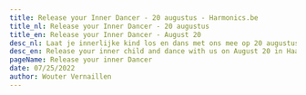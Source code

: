 ```yaml
---
title: Release your Inner Dancer - 20 augustus - Harmonics.be
title_nl: Release your Inner Dancer - 20 augustus
title_en: Release your Inner Dancer - August 20
desc_nl: Laat je innerlijke kind los en dans met ons mee op 20 augustus in Haaltert
desc_en: Release your inner child and dance with us on August 20 in Haaltert
pageName: Release your inner Dancer
date: 07/25/2022
author: Wouter Vernaillen
---
```


<TranslatedSection>
<template #nl>

### Dans met ons mee op 20 augustus

Diep vanbinnen hebben we allemaal de behoefte om uitbundig te mogen zijn, om ons innerlijke wildheid los te laten.

We bieden daarom graag een plek en een moment aan waarbij we het kind van 3 in ons eens opnieuw mogen loslaten.<br/>
Dit in de vorm van een [Ecstatic Dance](/blog/watisecstaticdance) sessie, een dansreisje waarbij we verbinding maken met ons innerlijke zelf, gewoon "mogen zijn", vrij bewegen en onze energie loslaten.

Het thema van de sessie op 20 augustus is "Release your inner Dancer". We nodigen uit om "los te laten", geleid door ritme en de kracht van muziek, op een veilige manier, zonder andere middelen om onze remmmingen weg te nemen.

Inschrijven kan door een bericht te sturen naar Wouter m.b.v. het [contact formulier](/contact), met vermelding van het aantal personen. Breng gerust vrienden of vriendinnen mee die hier ook zin in hebben.

### Praktische gegevens

* we starten met dansen om 19u, kom bij voorkeur een kwartiertje vroeger
* de dans duurt ongeveer 2u
* er wordt water en fruitsap voorzien

### enkele richtlijnen voor tijdens de dans

* we dansen bij voorkeur op blote voeten
* er wordt niet gepraat terwijl we dansen
* geen alcohol, sigaretten of andere middelen

### De locatie: KrimpVarkie Huisi, Haaltert

<image-gallery folder="blog/releaseyourinnerdancer" />

### Adres

Krimpvarkie Huisi<br/>
Brantegemstraat 5<br/>
9450 Haaltert<br/>

### Parkeren

Parkeren doe je op de Keiberg in Haaltert!
Er zijn parkeervakken voorzien bovenop de Keiberg.
Probeer te parkeren ter hoogte van de oneven huisnummers 61-63-...
Stap richting het witte kapeltje onderaan de keiberg (100m)

Aan de kapel sla je links in de brantegemstraat tot voorbij huisnummer 5 (50m).

Daar zie je een bordje (zie foto hierboven) en een pad richting Krimpvarki.

U heeft uw bestemming bereikt.

</template>
<template #en>
English translation will follow soon

### The location: KrimpVarkie Huisi

<image-gallery folder="blog/releaseyourinnerdancer" />

</template>
</TranslatedSection>
